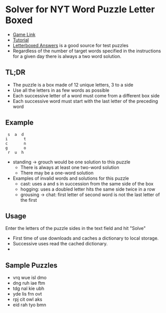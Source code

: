 Solver for NYT Word Puzzle Letter Boxed
=======================================
* [Game Link](https://www.nytimes.com/puzzles/letter-boxed)
* [Tutorial](https://wordfinder.yourdictionary.com/blog/nyts-letter-boxed-a-quick-guide-to-the-fan-favorite-puzzle/)
* [Letterboxed Answers](https://letterboxedanswers.com) is a good source for test puzzles
* Regardless of the number of target words specified in the instructions for a given day there is always a two word solution.


TL;DR
------
* The puzzle is a box made of 12 unique letters, 3 to a side
* Use all the letters in as few words as possible
* Each successive letter of a word must come from a different box side
* Each successive word must start with the last letter of the preceding word

Example
-------
```
 s  a  d
i       t
c       n
g       o
 r  u  h
```

* standing -> grouch would be one solution to this puzzle
  * There is always at least one two-word solution
  * There may be a one-word solution
* Examples of invalid words and solutions for this puzzle
  * cast: uses a and s in succession from the same side of the box
  * hogging: uses a doubled letter hits the same side twice in a row
  * grousing -> chat: first letter of second word is not the last letter of the first

Usage
-----
Enter the letters of the puzzle sides in the text field and hit "Solve"

* First time of use downloads and caches a dictionary to local storage.
* Successive uses read the cached dictionary.
* 

Sample Puzzles
--------------
* vrq wue isl dmo
* dng ruh iae ftm
* tdg nal kie ubh
* yde lis frn ovt
* rpj cit owl aks
* eid rah tyo bmn
